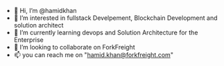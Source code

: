 - 👋 Hi, I’m @hamidkhan
- 👀 I’m interested in fullstack Develpement, Blockchain Development and solution architect
- 🌱 I’m currently learning devops and Solution Architecture for the Enterprise
- 💞️ I’m looking to collaborate on ForkFreight
- 📫 you can reach me on "hamid.khan@forkfreight.com"

<!---
hamidkhn/hamidkhn is a ✨ special ✨ repository because its `README.md` (this file) appears on your GitHub profile.
You can click the Preview link to take a look at your changes.
--->
